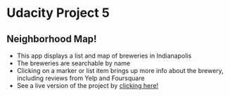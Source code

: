 # Udacity Project 5
## Neighborhood Map!

* This app displays a list and map of breweries in Indianapolis
* The breweries are searchable by name
* Clicking on a marker or list item brings up more info about the brewery, including reviews from Yelp and Foursquare
* See a live version of the project by [clicking here!](http://danodea.github.io/)
